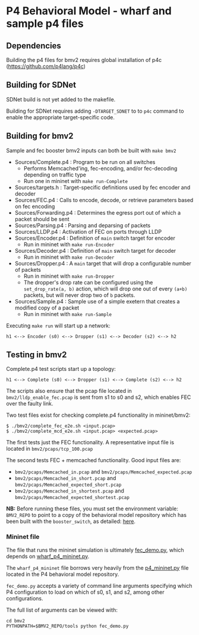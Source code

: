 # P4 Behavioral Model - wharf and sample p4 files

## Dependencies

Building the p4 files for bmv2 requires global installation of p4c (https://github.com/p4lang/p4c)

## Building for SDNet

SDNet build is not yet added to the makefile.

Building for SDNet requires adding `-DTARGET_SDNET` to to `p4c` command to enable the
appropriate target-specific code.

## Building for bmv2

Sample and fec booster bmv2 inputs can both be built with `make bmv2`

- Sources/Complete.p4 : Program to be run on all switches
  - Performs Memcached'ing, fec-encoding, and/or fec-decoding depending on traffic type
  - Run one in mininet with `make run-Complete`
- Sources/targets.h : Target-specific definitions used by fec encoder and decoder
- Sources/FEC.p4 : Calls to encode, decode, or retrieve parameters based on fec encoding
- Sources/Forwarding.p4 : Determines the egress port out of which a packet should be sent
- Sources/Parsing.p4 : Parsing and deparsing of packets
- Sources/LLDP.p4 : Activation of FEC on ports through LLDP
- Sources/Encoder.p4 : Definition of `main` switch target for encoder
  - Run in mininet with `make run-Encoder`
- Sources/Decoder.p4 : Definition of `main` switch target for decoder
  - Run in mininet with `make run-Decoder`
- Sources/Dropper.p4 : A `main` target that will drop a configurable number of packets
  - Run in mininet with `make run-Dropper`
  - The dropper's drop rate can be configured using the `set_drop_rate(a, b)` action, which will drop one out of every `(a+b)` packets, but will never drop two of `b` packets.
- Sources/Sample.p4 : Sample use of a simple exetern that creates a modified copy of a packet
  - Run in mininet with `make run-Sample`

Executing `make run` will start up a network:
```
h1 <--> Encoder (s0) <--> Dropper (s1) <--> Decoder (s2) <--> h2
```

## Testing in bmv2

Complete.p4 test scripts start up a topology:
```
h1 <--> Complete (s0) <--> Dropper (s1) <--> Complete (s2) <--> h2
```

The scripts also ensure that the pcap file located in `bmv2/lldp_enable_fec.pcap` is sent from s1 to s0 and s2, which enables FEC over the faulty link.


Two test files exist for checking complete.p4 functionality in mininet/bmv2:

```shell
$ ./bmv2/complete_fec_e2e.sh <input.pcap>
$ ./bmv2/complete_mcd_e2e.sh <input.pcap> <expected.pcap>
```

The first tests just the FEC functionality. A representative input file is
located in `bmv2/pcaps/tcp_100.pcap`

The second tests FEC + memcached functionality. Good input files are:
- `bmv2/pcaps/Memcached_in.pcap` and `bmv2/pcaps/Memcached_expected.pcap`
- `bmv2/pcaps/Memcached_in_short.pcap` and `bmv2/pcaps/Memcached_expected_short.pcap`
- `bmv2/pcaps/Memcached_in_shortest.pcap` and `bmv2/pcaps/Memcached_expected_shortest.pcap`

**NB:** Before running these files, you must set the environment variable:
`BMV2_REPO` to point to a copy of the behavioral model repository which has
been built with the `booster_switch`, as detailed:
[here](../cpuBoosters/bmv2/README.md).

### Mininet file

The file that runs the mininet simulation is ultimately
[fec_demo.py](./bmv2/fec_demo.py), which depends on
[wharf_p4_mininet.py](./bmv2/wharf_p4_mininet.py).

The `wharf_p4_mininet` file borrows very heavily from the
[p4_mininet.py](https://github.com/p4lang/behavioral-model/blob/master/mininet/p4_mininet.py)
file located in the P4 behavioral model repository.

`fec_demo.py` accepts a variety of command line arguments specifying
which P4 configuration to load on which of s0, s1, and s2, among other
configurations.

The full list of arguments can be viewed with:
```
cd bmv2
PYTHONPATH=$BMV2_REPO/tools python fec_demo.py
```

